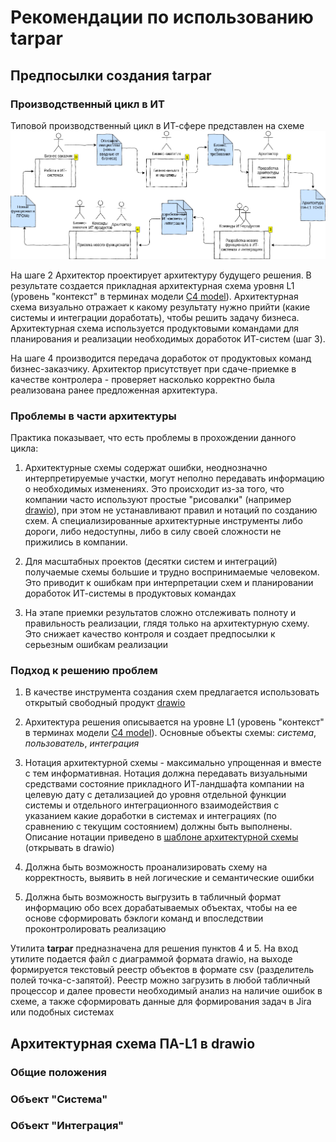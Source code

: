 # Рекомендации по использованию tarpar

## Предпосылки создания tarpar

### Производственный цикл в ИТ

Типовой производственный цикл в ИТ-сфере представлен на схеме ![Цикл ИТ-изменений](assets/IT-cycle.png)

На шаге 2 Архитектор проектирует архитектуру будущего решения. В результате создается прикладная архитектурная схема уровня L1 (уровень "контекст" в терминах модели [С4 model](https://c4model.com/)). Архитектурная схема визуально отражает к какому результату нужно прийти (какие системы и интеграции доработать), чтобы решить задачу бизнеса. Архитектурная схема используется продуктовыми командами для планирования и реализации необходимых доработок ИТ-систем (шаг 3).

На шаге 4 производится передача доработок от продуктовых команд бизнес-заказчику. Архитектор присутствует при сдаче-приемке в качестве контролера - проверяет насколько корректно была реализована ранее предложенная архитектура.

### Проблемы в части архитектуры

Практика показывает, что есть проблемы в прохождении данного цикла:

1. Архитектурные схемы содержат ошибки, неоднозначно интерпретируемые участки, могут неполно передавать информацию о необходимых изменениях. Это происходит из-за того, что компании часто используют простые "рисовалки" (например [drawio](https://github.com/jgraph/drawio-desktop/releases)), при этом не устанавливают правил и нотаций по созданию схем. А специализированные архитектурные инструменты либо дороги, либо недоступны, либо в силу своей сложности не прижились в компании.

2. Для масштабных проектов (десятки систем и интеграций) получаемые схемы большие и трудно воспринимаемые человеком. Это приводит к ошибкам при интерпретации схем и планировании доработок ИТ-системы в продуктовых командах

3. На этапе приемки результатов сложно отслеживать полноту и правильность реализации, глядя только на архитектурную схему. Это снижает качество контроля и создает предпосылки к серьезным ошибкам реализации

### Подход к решению проблем

1. В качестве инструмента создания схем предлагается использовать открытый свободный продукт [drawio](https://github.com/jgraph/drawio-desktop/releases)

2. Архитектура решения описывается на уровне L1 (уровень "контекст" в терминах модели [С4 model](https://c4model.com/)). Основные объекты схемы: _система_, _пользователь_, _интеграция_

3. Нотация архитектурной схемы - максимально упрощенная и вместе с тем информативная. Нотация должна передавать визуальными средствами состояние прикладного ИТ-ландшафта компании на целевую дату с детализацией до уровня отдельной функции системы и отдельного интеграционного взаимодействия с указанием какие доработки в системах и интеграциях (по сравнению с текущим состоянием) должны быть выполнены. Описание нотации приведено в [шаблоне архитектурной схемы](../templates/L1-diagram-template.drawio) (открывать в drawio)

4. Должна быть возможность проанализировать схему на корректность, выявить в ней логические и семантические ошибки

5. Должна быть возможность выгрузить в табличный формат информацию обо всех дорабатываемых объектах, чтобы на ее основе сформировать бэклоги команд и впоследствии проконтролировать реализацию

Утилита **tarpar** предназначена для решения пунктов 4 и 5. На вход утилите подается файл с диаграммой формата drawio, на выходе формируется текстовый реестр объектов в формате csv (разделитель полей точка-с-запятой). Реестр можно загрузить в любой табличный процессор и далее провести необходимый анализ на наличие ошибок в схеме, а также сформировать данные для формирования задач в Jira или подобных системах

## Архитектурная схема ПА-L1 в drawio

### Общие положения

### Объект "Система"

### Объект "Интеграция"
